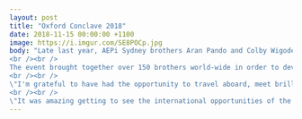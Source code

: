 ```yaml
---
layout: post
title: "Oxford Conclave 2018"
date: 2018-11-15 00:00:00 +1100
image: https://i.imgur.com/SE8POCp.jpg
body: "Late last year, AEPi Sydney brothers Aran Pando and Colby Wigoder had the opportunity to attend the annual European conclave held by Alpha Epsilon Pi at Oxford University in the UK.
<br /><br />
The event brought together over 150 brothers world-wide in order to develop their leadership skills and create life-lasting, global friendships.
<br /><br />
\"I'm grateful to have had the opportunity to travel aboard, meet brilliant people and make connections for life. I am proud to be a brother of AEPi.\" - Aran Pando
<br /><br />
\"It was amazing getting to see the international opportunities of the fraternity while travelling the UK with new mates from around the world.\" - Colby Wigoder"
---
```

